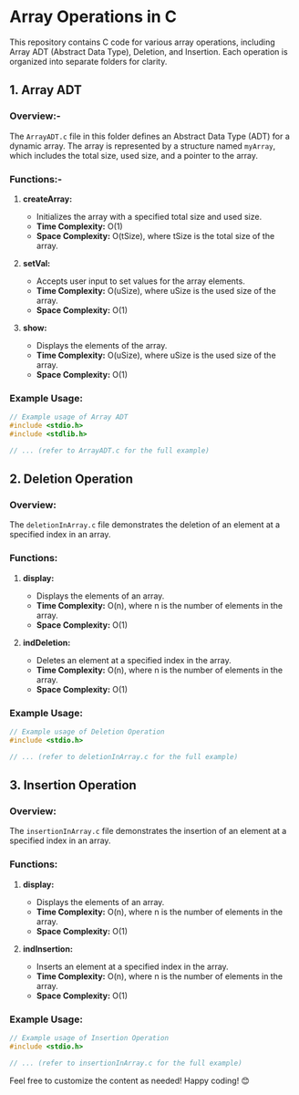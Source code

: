 # Array Operations in C

This repository contains C code for various array operations, including Array ADT (Abstract Data Type), Deletion, and Insertion. Each operation is organized into separate folders for clarity.

## 1. Array ADT

### Overview:-

The `ArrayADT.c` file in this folder defines an Abstract Data Type (ADT) for a dynamic array. The array is represented by a structure named `myArray`, which includes the total size, used size, and a pointer to the array.

### Functions:-

1. **createArray:**
   - Initializes the array with a specified total size and used size.
   - **Time Complexity:** O(1)
   - **Space Complexity:** O(tSize), where tSize is the total size of the array.

2. **setVal:**
   - Accepts user input to set values for the array elements.
   - **Time Complexity:** O(uSize), where uSize is the used size of the array.
   - **Space Complexity:** O(1)

3. **show:**
   - Displays the elements of the array.
   - **Time Complexity:** O(uSize), where uSize is the used size of the array.
   - **Space Complexity:** O(1)

### Example Usage:

```c
// Example usage of Array ADT
#include <stdio.h>
#include <stdlib.h>

// ... (refer to ArrayADT.c for the full example)
```

## 2. Deletion Operation

### Overview:

The `deletionInArray.c` file demonstrates the deletion of an element at a specified index in an array.

### Functions:

1. **display:**
   - Displays the elements of an array.
   - **Time Complexity:** O(n), where n is the number of elements in the array.
   - **Space Complexity:** O(1)

2. **indDeletion:**
   - Deletes an element at a specified index in the array.
   - **Time Complexity:** O(n), where n is the number of elements in the array.
   - **Space Complexity:** O(1)

### Example Usage:

```c
// Example usage of Deletion Operation
#include <stdio.h>

// ... (refer to deletionInArray.c for the full example)
```

## 3. Insertion Operation

### Overview:

The `insertionInArray.c` file demonstrates the insertion of an element at a specified index in an array.

### Functions:

1. **display:**
   - Displays the elements of an array.
   - **Time Complexity:** O(n), where n is the number of elements in the array.
   - **Space Complexity:** O(1)

2. **indInsertion:**
   - Inserts an element at a specified index in the array.
   - **Time Complexity:** O(n), where n is the number of elements in the array.
   - **Space Complexity:** O(1)

### Example Usage:

```c
// Example usage of Insertion Operation
#include <stdio.h>

// ... (refer to insertionInArray.c for the full example)
```

Feel free to customize the content as needed! Happy coding! 😊
